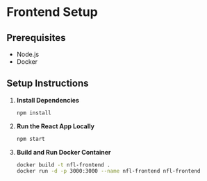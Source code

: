 # Frontend Setup

## Prerequisites
- Node.js
- Docker

## Setup Instructions

1. **Install Dependencies**
   ```sh
   npm install
   ```

2. **Run the React App Locally**
   ```sh
   npm start
   ```

3. **Build and Run Docker Container**
   ```sh
   docker build -t nfl-frontend .
   docker run -d -p 3000:3000 --name nfl-frontend nfl-frontend
   ```